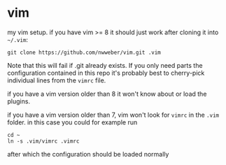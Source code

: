 # vim
my vim setup. if you have vim >= 8 it should just work after cloning it into `~/.vim`:

```
git clone https://github.com/nwweber/vim.git .vim
```

Note that this will fail if .git already exists. If you only need parts the configuration contained in this repo it's probably best to cherry-pick individual lines from the `vimrc` file.

if you have a vim version older than 8 it won't know about or load the plugins.

if you have a vim version older than 7, vim won't look for `vimrc` in the `.vim` folder. in this case you could for example run

```
cd ~
ln -s .vim/vimrc .vimrc
```

after which the configuration should be loaded normally
